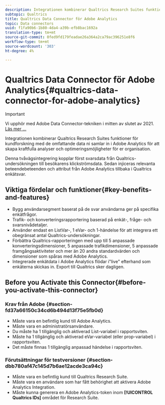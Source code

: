 ```yaml
---
description: Integrationen kombinerar Qualtrics Research Suites funktioner för kundforskning med de omfattande data ni samlar in i Adobe Analytics för att skapa kraftfulla analyser och optimeringsmöjligheter för er organisation.
subtopic: Qualtrics
title: Qualtrics Data Connector för Adobe Analytics
topic: Data connectors
uuid: f1fa90b6-1b80-4da4-a39b-efb8bac1692a
translation-type: tm+mt
source-git-commit: 0fed9fd179feadae26a364a2ca79ac396251e8f6
workflow-type: tm+mt
source-wordcount: '303'
ht-degree: 4%

---
```



# Qualtrics Data Connector för Adobe Analytics{#qualtrics-data-connector-for-adobe-analytics}

>[!IMPORTANT]
>
>Vi upphör med Adobe Data Connector-tekniken i mitten av slutet av 2021. [Läs mer …](/help/import/data-connectors/data-connectors-eol.md)

Integrationen kombinerar Qualtrics Research Suites funktioner för kundforskning med de omfattande data ni samlar in i Adobe Analytics för att skapa kraftfulla analyser och optimeringsmöjligheter för er organisation.

Denna tvåvägsintegrering kopplar först svarsdata från Qualtrics-undersökningen till besökarens klickströmsdata. Sedan injiceras relevanta beteendebeteenden och attribut från Adobe Analytics tillbaka i Qualtrics enkätsvar.

## Viktiga fördelar och funktioner{#key-benefits-and-features}

* Bygg användarsegment baserat på de svar användarna ger på specifika enkätfrågor.
* Trafik- och konverteringsrapportering baserad på enkät-, fråge- och svarsnivådetaljer.
* Använder endast en ListVar-, 1 eVar- och 1-händelse för att integrera ett obegränsat antal Qualtrics-undersökningar.
* Förbättra Qualtrics-rapporteringen med upp till 5 anpassade konverteringsdimensioner, 5 anpassade trafikdimensioner, 5 anpassade framgångsaktiviteter och mer än 20 andra standardvärden och dimensioner som spåras med Adobe Analytics.
* Integrerade enkätdata i Adobe Analytics flödar i&quot;live&quot; efterhand som enkäterna skickas in. Export till Qualtrics sker dagligen.

## Before you Activate this Connector{#before-you-activate-this-connector}

### Krav från Adobe {#section-fd37a66150c34cd6b494d13f75e5fb0d}

* Måste vara en befintlig kund till Adobe Analytics.
* Måste vara en administratörsanvändare.
* Du måste ha 1 tillgänglig och aktiverad List-variabel i rapportsviten.
* Måste ha 1 tillgänglig och aktiverad eVar-variabel (eller prop-variabel) i rapportsviten.
* Det måste finnas 1 tillgänglig anpassad händelse i rapportsviten.

### Förutsättningar för testversioner {#section-dbb780af47c145d7b6ae12acde3ca94c}

* Måste vara en befintlig kund till Qualtrics Research Suite.
* Måste vara en användare som har fått behörighet att aktivera Adobe Analytics Integration.
* Måste kunna generera en Adobe Analytics-token inom **[!UICONTROL Qualtrics IDs]** området för Research Suite.
